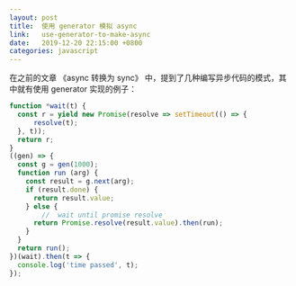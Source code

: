 ```yaml
---
layout: post
title:  使用 generator 模拟 async
link:   use-generator-to-make-async
date:   2019-12-20 22:15:00 +0800
categories: javascript
---
```


在之前的文章 《async 转换为 sync》 中，提到了几种编写异步代码的模式，其中就有使用 generator 实现的例子：

```javascript
function *wait(t) {
  const r = yield new Promise(resolve => setTimeout(() => {
      resolve(t);
  }, t));
  return r;
}
((gen) => {
  const g = gen(1000);
  function run (arg) {
    const result = g.next(arg);
    if (result.done) {
      return result.value;
    } else {
        //  wait until promise resolve
      return Promise.resolve(result.value).then(run);
    }
  }
  return run();
})(wait).then(t => {
  console.log('time passed', t);
});
```